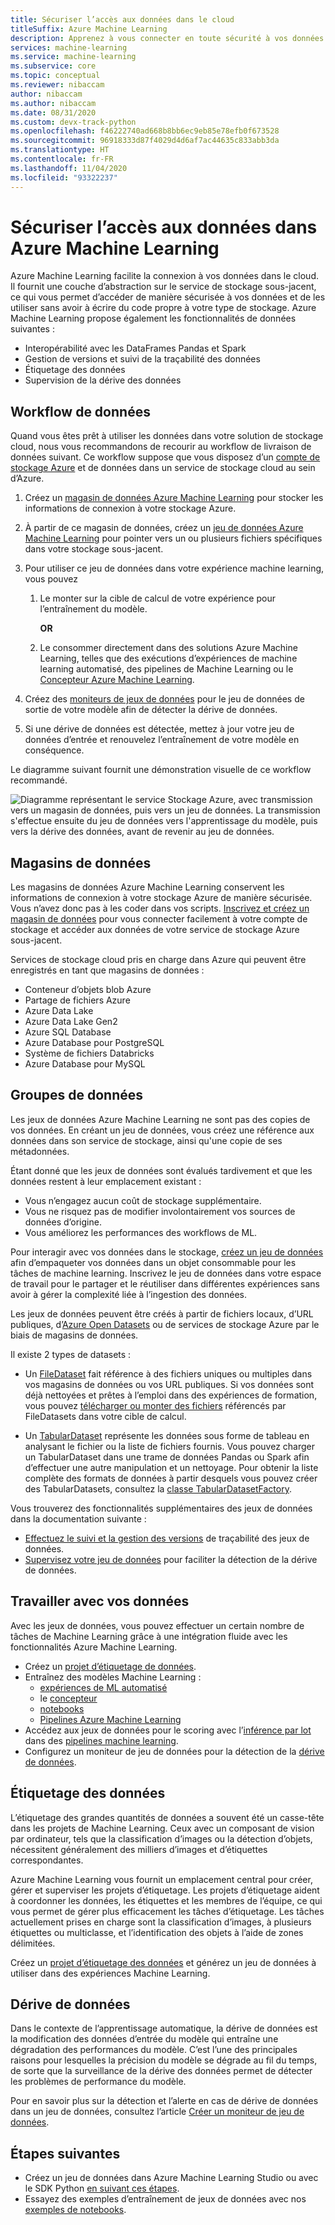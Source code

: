 ```yaml
---
title: Sécuriser l’accès aux données dans le cloud
titleSuffix: Azure Machine Learning
description: Apprenez à vous connecter en toute sécurité à vos données à partir d’Azure Machine Learning et à utiliser des jeux de données et des magasins de données pour les tâches de ML. Les magasins de données peuvent stocker des données provenant d’un Blob Azure, d’Azure Data Lake Gen 1 et 2, d’une base de données SQL et d’Azure Databricks.
services: machine-learning
ms.service: machine-learning
ms.subservice: core
ms.topic: conceptual
ms.reviewer: nibaccam
author: nibaccam
ms.author: nibaccam
ms.date: 08/31/2020
ms.custom: devx-track-python
ms.openlocfilehash: f46222740ad668b8bb6ec9eb85e78efb0f673528
ms.sourcegitcommit: 96918333d87f4029d4d6af7ac44635c833abb3da
ms.translationtype: HT
ms.contentlocale: fr-FR
ms.lasthandoff: 11/04/2020
ms.locfileid: "93322237"
---
```

# <a name="secure-data-access-in-azure-machine-learning"></a>Sécuriser l’accès aux données dans Azure Machine Learning

Azure Machine Learning facilite la connexion à vos données dans le cloud.  Il fournit une couche d’abstraction sur le service de stockage sous-jacent, ce qui vous permet d’accéder de manière sécurisée à vos données et de les utiliser sans avoir à écrire du code propre à votre type de stockage. Azure Machine Learning propose également les fonctionnalités de données suivantes :

*    Interopérabilité avec les DataFrames Pandas et Spark
*    Gestion de versions et suivi de la traçabilité des données
*    Étiquetage des données 
*    Supervision de la dérive des données
    
## <a name="data-workflow"></a>Workflow de données

Quand vous êtes prêt à utiliser les données dans votre solution de stockage cloud, nous vous recommandons de recourir au workflow de livraison de données suivant. Ce workflow suppose que vous disposez d’un [compte de stockage Azure](../storage/common/storage-account-create.md?tabs=azure-portal) et de données dans un service de stockage cloud au sein d’Azure. 

1. Créez un [magasin de données Azure Machine Learning](#datastores) pour stocker les informations de connexion à votre stockage Azure.

2. À partir de ce magasin de données, créez un [jeu de données Azure Machine Learning](#datasets) pour pointer vers un ou plusieurs fichiers spécifiques dans votre stockage sous-jacent. 

3. Pour utiliser ce jeu de données dans votre expérience machine learning, vous pouvez
    1. Le monter sur la cible de calcul de votre expérience pour l’entraînement du modèle.

        **OR** 

    1. Le consommer directement dans des solutions Azure Machine Learning, telles que des exécutions d’expériences de machine learning automatisé, des pipelines de Machine Learning ou le [Concepteur Azure Machine Learning](concept-designer.md).

4. Créez des [moniteurs de jeux de données](#data-drift) pour le jeu de données de sortie de votre modèle afin de détecter la dérive de données. 

5. Si une dérive de données est détectée, mettez à jour votre jeu de données d’entrée et renouvelez l’entraînement de votre modèle en conséquence.

Le diagramme suivant fournit une démonstration visuelle de ce workflow recommandé.

![Diagramme représentant le service Stockage Azure, avec transmission vers un magasin de données, puis vers un jeu de données. La transmission s'effectue ensuite du jeu de données vers l'apprentissage du modèle, puis vers la dérive des données, avant de revenir au jeu de données.](./media/concept-data/data-concept-diagram.svg)

## <a name="datastores"></a>Magasins de données

Les magasins de données Azure Machine Learning conservent les informations de connexion à votre stockage Azure de manière sécurisée. Vous n’avez donc pas à les coder dans vos scripts. [Inscrivez et créez un magasin de données](how-to-access-data.md) pour vous connecter facilement à votre compte de stockage et accéder aux données de votre service de stockage Azure sous-jacent. 

Services de stockage cloud pris en charge dans Azure qui peuvent être enregistrés en tant que magasins de données :

+ Conteneur d’objets blob Azure
+ Partage de fichiers Azure
+ Azure Data Lake
+ Azure Data Lake Gen2
+ Azure SQL Database
+ Azure Database pour PostgreSQL
+ Système de fichiers Databricks
+ Azure Database pour MySQL

## <a name="datasets"></a>Groupes de données

Les jeux de données Azure Machine Learning ne sont pas des copies de vos données. En créant un jeu de données, vous créez une référence aux données dans son service de stockage, ainsi qu'une copie de ses métadonnées. 

Étant donné que les jeux de données sont évalués tardivement et que les données restent à leur emplacement existant :

* Vous n’engagez aucun coût de stockage supplémentaire.
* Vous ne risquez pas de modifier involontairement vos sources de données d’origine.
* Vous améliorez les performances des workflows de ML.

Pour interagir avec vos données dans le stockage, [créez un jeu de données](how-to-create-register-datasets.md) afin d’empaqueter vos données dans un objet consommable pour les tâches de machine learning. Inscrivez le jeu de données dans votre espace de travail pour le partager et le réutiliser dans différentes expériences sans avoir à gérer la complexité liée à l’ingestion des données.

Les jeux de données peuvent être créés à partir de fichiers locaux, d’URL publiques, d’[Azure Open Datasets](https://azure.microsoft.com/services/open-datasets/) ou de services de stockage Azure par le biais de magasins de données. 

Il existe 2 types de datasets : 

+ Un [FileDataset](/python/api/azureml-core/azureml.data.file_dataset.filedataset?preserve-view=true&view=azure-ml-py) fait référence à des fichiers uniques ou multiples dans vos magasins de données ou vos URL publiques. Si vos données sont déjà nettoyées et prêtes à l’emploi dans des expériences de formation, vous pouvez [télécharger ou monter des fichiers](how-to-train-with-datasets.md#mount-files-to-remote-compute-targets) référencés par FileDatasets dans votre cible de calcul.

+ Un [TabularDataset](/python/api/azureml-core/azureml.data.tabulardataset?preserve-view=true&view=azure-ml-py) représente les données sous forme de tableau en analysant le fichier ou la liste de fichiers fournis. Vous pouvez charger un TabularDataset dans une trame de données Pandas ou Spark afin d’effectuer une autre manipulation et un nettoyage. Pour obtenir la liste complète des formats de données à partir desquels vous pouvez créer des TabularDatasets, consultez la [classe TabularDatasetFactory](/python/api/azureml-core/azureml.data.dataset_factory.tabulardatasetfactory).

Vous trouverez des fonctionnalités supplémentaires des jeux de données dans la documentation suivante :

+ [Effectuez le suivi et la gestion des versions](how-to-version-track-datasets.md) de traçabilité des jeux de données.
+ [Supervisez votre jeu de données](how-to-monitor-datasets.md) pour faciliter la détection de la dérive de données.    

## <a name="work-with-your-data"></a>Travailler avec vos données

Avec les jeux de données, vous pouvez effectuer un certain nombre de tâches de Machine Learning grâce à une intégration fluide avec les fonctionnalités Azure Machine Learning. 

+ Créez un [projet d’étiquetage de données](#label).
+ Entraînez des modèles Machine Learning :
     + [expériences de ML automatisé](how-to-use-automated-ml-for-ml-models.md)
     + le [concepteur](tutorial-designer-automobile-price-train-score.md#import-data)
     + [notebooks](how-to-train-with-datasets.md)
     + [Pipelines Azure Machine Learning](how-to-create-your-first-pipeline.md)
+ Accédez aux jeux de données pour le scoring avec l’[inférence par lot](./tutorial-pipeline-batch-scoring-classification.md) dans des [pipelines machine learning](how-to-create-your-first-pipeline.md).
+ Configurez un moniteur de jeu de données pour la détection de la [dérive de données](#drift).

<a name="label"></a>

## <a name="data-labeling"></a>Étiquetage des données

L’étiquetage des grandes quantités de données a souvent été un casse-tête dans les projets de Machine Learning. Ceux avec un composant de vision par ordinateur, tels que la classification d’images ou la détection d’objets, nécessitent généralement des milliers d’images et d’étiquettes correspondantes.

Azure Machine Learning vous fournit un emplacement central pour créer, gérer et superviser les projets d’étiquetage. Les projets d’étiquetage aident à coordonner les données, les étiquettes et les membres de l’équipe, ce qui vous permet de gérer plus efficacement les tâches d’étiquetage. Les tâches actuellement prises en charge sont la classification d’images, à plusieurs étiquettes ou multiclasse, et l’identification des objets à l’aide de zones délimitées.

Créez un [projet d’étiquetage des données](how-to-create-labeling-projects.md) et générez un jeu de données à utiliser dans des expériences Machine Learning.

<a name="drift"></a>

## <a name="data-drift"></a>Dérive de données

Dans le contexte de l’apprentissage automatique, la dérive de données est la modification des données d’entrée du modèle qui entraîne une dégradation des performances du modèle. C’est l’une des principales raisons pour lesquelles la précision du modèle se dégrade au fil du temps, de sorte que la surveillance de la dérive des données permet de détecter les problèmes de performance du modèle.

Pour en savoir plus sur la détection et l’alerte en cas de dérive de données dans un jeu de données, consultez l’article [Créer un moniteur de jeu de données](how-to-monitor-datasets.md).

## <a name="next-steps"></a>Étapes suivantes 

+ Créez un jeu de données dans Azure Machine Learning Studio ou avec le SDK Python [en suivant ces étapes](how-to-create-register-datasets.md).
+ Essayez des exemples d’entraînement de jeux de données avec nos [exemples de notebooks](https://github.com/Azure/MachineLearningNotebooks/tree/master/how-to-use-azureml/work-with-data/).
